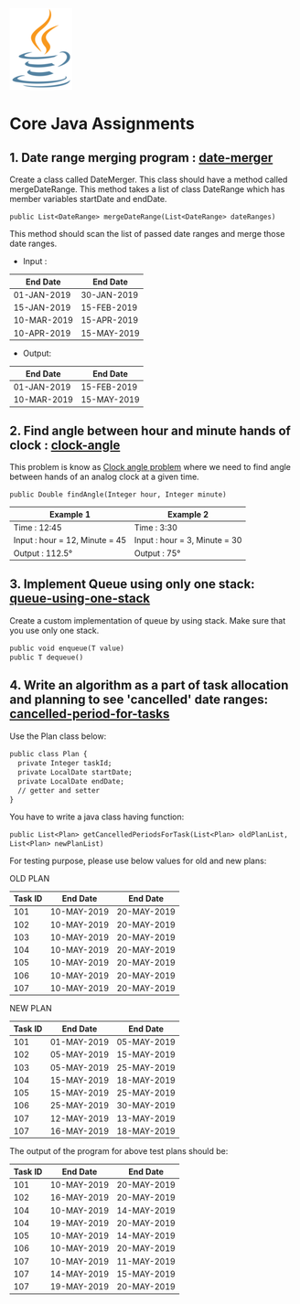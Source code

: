![Java](logo.png)

# Core Java Assignments
## 1. Date range merging program : [**date-merger**](https://github.com/SanketKD/core-java-assignments/tree/master/date-merger)
Create a class called DateMerger. This class should have a method called mergeDateRange. This method takes a list of class DateRange which has member variables startDate and endDate.

    public List<DateRange> mergeDateRange(List<DateRange> dateRanges)

This method should scan the list of passed date ranges and merge those date ranges.

 - Input :

|End Date|End Date|
|--|--|
|01-JAN-2019|30-JAN-2019|
|15-JAN-2019|15-FEB-2019|
|10-MAR-2019|15-APR-2019|
|10-APR-2019|15-MAY-2019|

 - Output:

|End Date|End Date|
|--|--|
|01-JAN-2019|15-FEB-2019|
|10-MAR-2019|15-MAY-2019|

## 2. Find angle between hour and minute hands of clock : [**clock-angle**](https://github.com/SanketKD/core-java-assignments/tree/master/clock-angle)
This problem is know as [Clock angle problem](http://en.wikipedia.org/wiki/Clock_angle_problem) where we need to find angle between hands of an analog clock at a given time.

    public Double findAngle(Integer hour, Integer minute)

|Example 1|Example 2|
|--|--|
|Time : 12:45|Time : 3:30|
|Input : hour = 12, Minute = 45|Input : hour = 3, Minute = 30|
|Output : 112.5°|Output : 75°|

## 3. Implement Queue using only one stack: [**queue-using-one-stack**](https://github.com/SanketKD/core-java-assignments/tree/master/queue-using-one-stack)
Create a custom implementation of queue by using stack. Make sure that you use only one stack.

    public void enqueue(T value)
	public T dequeue()

## 4. Write an algorithm as a part of task allocation and planning to see 'cancelled' date ranges: [**cancelled-period-for-tasks**](https://github.com/SanketKD/core-java-assignments/tree/master/cancelled-period-for-tasks)
Use the Plan class below:

	public class Plan {
	  private Integer taskId;
	  private LocalDate startDate;
	  private LocalDate endDate;
	  // getter and setter
	}

You have to write a java class having function:

	public List<Plan> getCancelledPeriodsForTask(List<Plan> oldPlanList, List<Plan> newPlanList)

For testing purpose, please use below values for old and new plans:

OLD PLAN

|Task ID|End Date|End Date|
|--|--|--|
|101|10-MAY-2019|20-MAY-2019|
|102|10-MAY-2019|20-MAY-2019|
|103|10-MAY-2019|20-MAY-2019|
|104|10-MAY-2019|20-MAY-2019|
|105|10-MAY-2019|20-MAY-2019|
|106|10-MAY-2019|20-MAY-2019|
|107|10-MAY-2019|20-MAY-2019|

NEW PLAN

|Task ID|End Date|End Date|
|--|--|--|
|101|01-MAY-2019|05-MAY-2019|
|102|05-MAY-2019|15-MAY-2019|
|103|05-MAY-2019|25-MAY-2019|
|104|15-MAY-2019|18-MAY-2019|
|105|15-MAY-2019|25-MAY-2019|
|106|25-MAY-2019|30-MAY-2019|
|107|12-MAY-2019|13-MAY-2019|
|107|16-MAY-2019|18-MAY-2019|

The output of the program for above test plans should be:

|Task ID|End Date|End Date|
|--|--|--|
|101|10-MAY-2019|20-MAY-2019|
|102|16-MAY-2019|20-MAY-2019|
|104|10-MAY-2019|14-MAY-2019|
|104|19-MAY-2019|20-MAY-2019|
|105|10-MAY-2019|14-MAY-2019|
|106|10-MAY-2019|20-MAY-2019|
|107|10-MAY-2019|11-MAY-2019|
|107|14-MAY-2019|15-MAY-2019|
|107|19-MAY-2019|20-MAY-2019|
